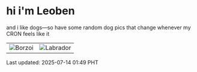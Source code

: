 # hi i'm Leoben

and i like dogs—so have some random dog pics that change whenever my CRON feels like it

|  |  |
|--------|----------|
| ![Borzoi](https://random-dog-vercel.vercel.app/api/random-borzoi?v=1752428984) | ![Labrador](https://random-dog-vercel.vercel.app/api/random-labrador?v=1752428984) |

Last updated: 2025-07-14 01:49 PHT
